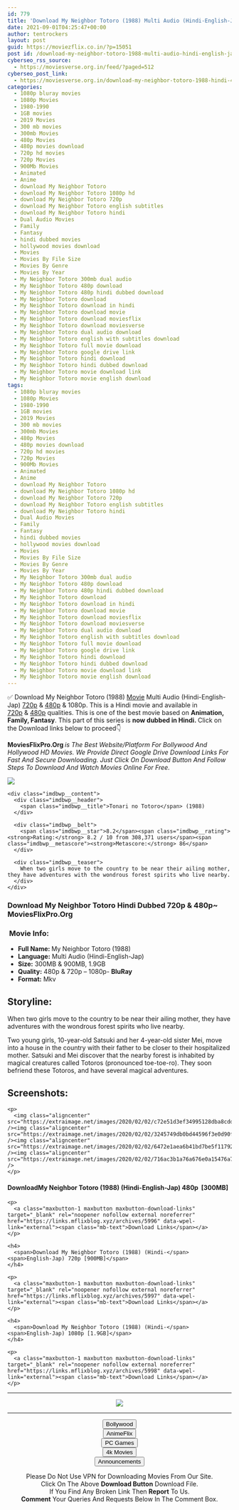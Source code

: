 ```yaml
---
id: 779
title: 'Download My Neighbor Totoro (1988) Multi Audio (Hindi-English-Jap) 480p [300MB] || 720p [900MB] || 1080p [1.9GB]'
date: 2021-09-01T04:25:47+00:00
author: tentrockers
layout: post
guid: https://moviezflix.co.in/?p=15051
post id: /download-my-neighbor-totoro-1988-multi-audio-hindi-english-jap-480p-300mb-720p-900mb-1080p-1-9gb/
cyberseo_rss_source:
  - https://moviesverse.org.in/feed/?paged=512
cyberseo_post_link:
  - https://moviesverse.org.in/download-my-neighbor-totoro-1988-hindi-480p-720p-1080p/
categories:
  - 1080p bluray movies
  - 1080p Movies
  - 1980-1990
  - 1GB movies
  - 2019 Movies
  - 300 mb movies
  - 300mb Movies
  - 480p Movies
  - 480p movies download
  - 720p hd movies
  - 720p Movies
  - 900Mb Movies
  - Animated
  - Anime
  - download My Neighbor Totoro
  - download My Neighbor Totoro 1080p hd
  - download My Neighbor Totoro 720p
  - download My Neighbor Totoro english subtitles
  - download My Neighbor Totoro hindi
  - Dual Audio Movies
  - Family
  - Fantasy
  - hindi dubbed movies
  - hollywood movies download
  - Movies
  - Movies By File Size
  - Movies By Genre
  - Movies By Year
  - My Neighbor Totoro 300mb dual audio
  - My Neighbor Totoro 480p download
  - My Neighbor Totoro 480p hindi dubbed download
  - My Neighbor Totoro download
  - My Neighbor Totoro download in hindi
  - My Neighbor Totoro download movie
  - My Neighbor Totoro download moviesflix
  - My Neighbor Totoro download moviesverse
  - My Neighbor Totoro dual audio download
  - My Neighbor Totoro english with subtitles download
  - My Neighbor Totoro full movie download
  - My Neighbor Totoro google drive link
  - My Neighbor Totoro hindi download
  - My Neighbor Totoro hindi dubbed download
  - My Neighbor Totoro movie download link
  - My Neighbor Totoro movie english download
tags:
  - 1080p bluray movies
  - 1080p Movies
  - 1980-1990
  - 1GB movies
  - 2019 Movies
  - 300 mb movies
  - 300mb Movies
  - 480p Movies
  - 480p movies download
  - 720p hd movies
  - 720p Movies
  - 900Mb Movies
  - Animated
  - Anime
  - download My Neighbor Totoro
  - download My Neighbor Totoro 1080p hd
  - download My Neighbor Totoro 720p
  - download My Neighbor Totoro english subtitles
  - download My Neighbor Totoro hindi
  - Dual Audio Movies
  - Family
  - Fantasy
  - hindi dubbed movies
  - hollywood movies download
  - Movies
  - Movies By File Size
  - Movies By Genre
  - Movies By Year
  - My Neighbor Totoro 300mb dual audio
  - My Neighbor Totoro 480p download
  - My Neighbor Totoro 480p hindi dubbed download
  - My Neighbor Totoro download
  - My Neighbor Totoro download in hindi
  - My Neighbor Totoro download movie
  - My Neighbor Totoro download moviesflix
  - My Neighbor Totoro download moviesverse
  - My Neighbor Totoro dual audio download
  - My Neighbor Totoro english with subtitles download
  - My Neighbor Totoro full movie download
  - My Neighbor Totoro google drive link
  - My Neighbor Totoro hindi download
  - My Neighbor Totoro hindi dubbed download
  - My Neighbor Totoro movie download link
  - My Neighbor Totoro movie english download
---
```

<div class="thecontent clearfix">
  <p>
    ✅ Download My Neighbor Totoro (1988) <a href="https://moviesverse.org.in/category/movies/" data-wpel-link="internal">Movie</a> Multi Audio (Hindi-English-Jap) <a href="https://moviesverse.org.in/720p-movies/" data-wpel-link="internal">720p</a>&nbsp;&&nbsp;<a href="https://moviesverse.org.in/480p-movies/" data-wpel-link="internal">480p</a> & 1080p. This is a Hindi movie and available in <a href="https://moviesverse.org.in/720p-movies/" data-wpel-link="internal">720p</a>&nbsp;&&nbsp;<a href="https://moviesverse.org.in/480p-movies/" data-wpel-link="internal">480p</a> qualities. This is one of the best movie based on <strong>Animation, Family, Fantasy</strong>. This part of this series is <strong>now dubbed in <span>Hindi.&nbsp;</span></strong><span>Click on the Download links below to proceed👇</span>
  </p>
  
  <p>
    <strong><span>MoviesFlixPro.Org&nbsp;</span></strong><em>is The Best Website/Platform For Bollywood And Hollywood HD Movies. We Provide Direct Google Drive Download Links For Fast And Secure Downloading. Just Click On Download Button And Follow Steps To&nbsp;Download And Watch Movies Online For Free.</em>
  </p>
  
  <div class="imdbwp imdbwp--movie dark">
    <div class="imdbwp__thumb">
      <a class="imdbwp__link" target="_blank" title="Tonari no Totoro" href="https://www.imdb.com/title/tt0096283/" rel="nofollow external noopener noreferrer" data-wpel-link="external"><img class="imdbwp__img" src="https://m.media-amazon.com/images/M/MV5BYzJjMTYyMjQtZDI0My00ZjE2LTkyNGYtOTllNGQxNDMyZjE0XkEyXkFqcGdeQXVyMTMxODk2OTU@._V1_SX300.jpg" /></a>
    </div>
    
    <div class="imdbwp__content">
      <div class="imdbwp__header">
        <span class="imdbwp__title">Tonari no Totoro</span> (1988)
      </div>
      
      <div class="imdbwp__belt">
        <span class="imdbwp__star">8.2</span><span class="imdbwp__rating"><strong>Rating:</strong> 8.2 / 10 from 308,371 users</span><span class="imdbwp__metascore"><strong>Metascore:</strong> 86</span>
      </div>
      
      <div class="imdbwp__teaser">
        When two girls move to the country to be near their ailing mother, they have adventures with the wondrous forest spirits who live nearby.
      </div>
    </div>
  </div>
  
  <h3>
    <span>Download My Neighbor Totoro Hindi Dubbed 720p & 480p~ MoviesFlixPro.Org</span>
  </h3>
  
  <h3>
    <span>&nbsp;Movie Info:&nbsp;</span>
  </h3>
  
  <ul>
    <li>
      <strong>Full Name: </strong>My Neighbor Totoro (1988)
    </li>
    <li>
      <strong>Language:</strong> Multi Audio (Hindi-English-Jap)
    </li>
    <li>
      <strong>Size:</strong> 300MB & 900MB, 1.9GB
    </li>
    <li>
      <strong>Quality:</strong> 480p & 720p – 1080p- <span><strong>BluRay</strong></span>
    </li>
    <li>
      <strong>Format:</strong>&nbsp;Mkv
    </li>
  </ul>
  
  <h2>
    <span>Storyline:</span>
  </h2>
  
  <p>
    When two girls move to the country to be near their ailing mother, they have adventures with the wondrous forest spirits who live nearby.
  </p>
  
  <div>
    Two young girls, 10-year-old Satsuki and her 4-year-old sister Mei, move into a house in the country with their father to be closer to their hospitalized mother. Satsuki and Mei discover that the nearby forest is inhabited by magical creatures called Totoros (pronounced toe-toe-ro). They soon befriend these Totoros, and have several magical adventures.
  </div>
  
  <div class="summary_text">
    <h2>
      <span>Screenshots:</span>
    </h2>
    
    <p>
      <img class="aligncenter" src="https://extraimage.net/images/2020/02/02/c72e51d3ef34995128dba8cdd287bfb4.jpg" /><img class="aligncenter" src="https://extraimage.net/images/2020/02/02/3245749db0bd44596f3e0d90f3117596.jpg" /><img class="aligncenter" src="https://extraimage.net/images/2020/02/02/6472e1aea6b41bd7be5f1179224ba74c.jpg" /><img class="aligncenter" src="https://extraimage.net/images/2020/02/02/716ac3b1a76a676e0a15476a7faecfb0.jpg" />
    </p>
  </div>
  
  <div class="inline canwrap">
    <h4>
      <span>DownloadMy Neighbor Totoro (1988) (Hindi-English-Jap) </span><span>480p&nbsp; [300MB]</span>
    </h4>
    
    <p>
      <a class="maxbutton-1 maxbutton maxbutton-download-links" target="_blank" rel="noopener nofollow external noreferrer" href="https://links.mflixblog.xyz/archives/5996" data-wpel-link="external"><span class="mb-text">Download Links</span></a>
    </p>
    
    <h4>
      <span>Download My Neighbor Totoro (1988) (Hindi-</span><span>English-Jap) 720p [900MB]</span>
    </h4>
    
    <p>
      <a class="maxbutton-1 maxbutton maxbutton-download-links" target="_blank" rel="noopener nofollow external noreferrer" href="https://links.mflixblog.xyz/archives/5997" data-wpel-link="external"><span class="mb-text">Download Links</span></a>
    </p>
    
    <h4>
      <span>Download My Neighbor Totoro (1988) (Hindi-</span><span>English-Jap) 1080p [1.9GB]</span>
    </h4>
    
    <p>
      <a class="maxbutton-1 maxbutton maxbutton-download-links" target="_blank" rel="noopener nofollow external noreferrer" href="https://links.mflixblog.xyz/archives/5998" data-wpel-link="external"><span class="mb-text">Download Links</span></a>
    </p>
  </div>
</div>

<center>
  </p> 
  
  <hr />
  
  <p>
    <a href="http://gdrivepro.xyz/join.php" data-wpel-link="external" target="_blank" rel="nofollow external noopener noreferrer"><img src="https://i.imgur.com/FhMdWdW.png" /></a>
  </p>
  
  <hr />
  
  <p>
    <a href="https://dogemovies.xyz" target="_blank" data-wpel-link="external" rel="nofollow external noopener noreferrer"><button class="button button5">Bollywood</button></a><br /> <a href="https://animeflix.in" target="_blank" data-wpel-link="external" rel="nofollow external noopener noreferrer"><button class="button button5">AnimeFlix</button></a><br /> <a href="https://gamesflix.net/" target="_blank" data-wpel-link="external" rel="nofollow external noopener noreferrer"><button class="button button5">PC Games</button></a><br /> <a href="https://uhdmovies.in" target="_blank" data-wpel-link="external" rel="nofollow external noopener noreferrer"><button class="button button5">4k Movies</button></a><br /> <a href="https://moviesverse.org.in/announcements/" target="_blank" data-wpel-link="internal" rel="noopener"><button class="button button5">Announcements</button></a>
  </p>
  
  <div class="alert alert-danger">
    Please Do Not Use VPN for Downloading Movies From Our Site.
  </div>
  
  <div class="alert alert-success">
    Click On The Above <strong>Download Button</strong> Download File.
  </div>
  
  <div class="alert alert-warning">
    If You Find Any Broken Link Then <strong>Report</strong> To Us.
  </div>
  
  <div class="alert alert-info">
    <strong>Comment</strong> Your Queries And Requests Below In The Comment Box.
  </div>
  
  <p>
    </center>
  </p>